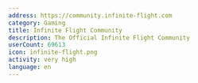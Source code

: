 ```yaml
---
address: https://community.infinite-flight.com
category: Gaming
title: Infinite Flight Community
description: The Official Infinite Flight Community
userCount: 69613
icon: infinite-flight.png
activity: very high
language: en
---
```

